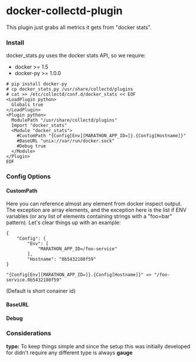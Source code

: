 # docker-collectd-plugin

This plugin just grabs all metrics it gets from "docker stats".

### Install

docker_stats.py uses the docker stats API, so we require:

- docker >= 1.5
- docker-py >= 1.0.0

```
# pip install docker-py
# cp docker_stats.py /usr/share/collectd/plugins
# cat >> /etc/collectd/conf.d/docker_stats << EOF
<LoadPlugin python>
  Globals true
</LoadPlugin>
<Plugin python>
  ModulePath "/usr/share/collectd/plugins"
  Import "docker_stats"
  <Module "docker_stats">
    #CustomPath "{Config[Env][MARATHON_APP_ID=]}.{Config[Hostname]}"
    #BaseURL "unix://var/run/docker.sock"
    #Debug true
  </Module>
</Plugin>
EOF
```

### Config Options
#### CustomPath
Here you can reference almost any element from docker inspect output. The exception are array elements, and the exception here is the list if ENV variables (or any list of elements containing strings with a "foo=bar" pattern). Let's clear things up with an example:

```
{
    "Config": {
        "Env": [
            "MARATHON_APP_ID=/foo-service"
        ],
        "Hostname": "0b5432180f59"
}

"{Config[Env][MARATHON_APP_ID=]}.{Config[Hostname]}" => "/foo-service.0b5432180f59"
```

(Default is short conainer id)

#### BaseURL
#### Debug

### Considerations
**type:**
To keep things simple and since the setup this was initially developed for didn't require any different type is always **gauge**
